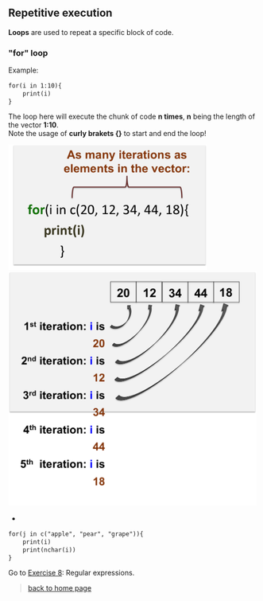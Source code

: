 <h2>Repetitive execution</h2>

**Loops** are used to repeat a specific block of code.

<h3>"for" loop</h3>

Example:

```{r}
for(i in 1:10){
    print(i)
}
```

The loop here will execute the chunk of code **n times**, **n** being the length of the vector **1:10**.
<br>
Note the usage of **curly brakets {}** to start and end the loop!

<img src="images/forloop1.png" width="400"/>

<img src="images/forloop2.png" width="500"/>


* 
```{r}
for(j in c("apple", "pear", "grape")){
	print(i)
	print(nchar(i))
}
```

Go to [Exercise 8](https://sbcrg.github.io/CRG_RIntroduction/exercise8): Regular expressions.
<br>

> [back to home page](https://sbcrg.github.io/CRG_RIntroduction)
